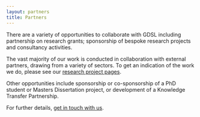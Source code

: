 ```yaml
---
layout: partners
title: Partners
---
```


There are a variety of opportunities to collaborate with GDSL including partnership on research grants; sponsorship of bespoke research projects and consultancy activities.

The vast majority of our work is conducted in collaboration with external partners, drawing from a variety of sectors. To get an indication of the work we do, please see our [research project pages](/projects).

Other opportunities include sponsorship or co-sponsorship of a PhD student or Masters Dissertation project, or development of a Knowledge Transfer Partnership.

For further details, [get in touch with us](/contact).
